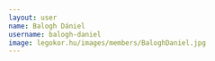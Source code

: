```yaml
---
layout: user
name: Balogh Dániel
username: balogh-daniel
image: legokor.hu/images/members/BaloghDaniel.jpg
---
```

